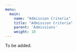 ```yaml
---
menu:
  main:
    name: "Admission Criteria"
    title: "Admission Criteria"
    parent: 'Admissions'
    weight: 10
---
```


To be added.
